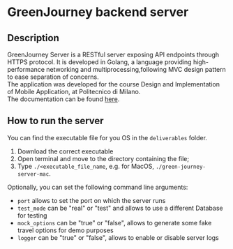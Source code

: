 # GreenJourney backend server 

## Description
GreenJourney Server is a RESTful server exposing API endpoints through HTTPS protocol. It is developed in Golang, a language providing high-performance networking and multiprocessing,following MVC design pattern to ease separation of concerns.  
The application was developed for the course Design and Implementation of Mobile Application, at Politecnico di Milano.  
The documentation can be found [here](https://github.com/kevinziroldi/green-journey-server/blob/main/GreenJourneyDD.pdf).

## How to run the server 
You can find the executable file for you OS in the `deliverables` folder.
1. Download the correct executable
2. Open terminal and move to the directory containing the file;
3. Type `./<executable_file_name`, e.g. for MacOS, `./green-journey-server-mac`.

Optionally, you can set the following command line arguments:
* `port` allows to set the port on which the server runs
* `test_mode` can be "real" or "test" and allows to use a different Database for testing 
* `mock_options` can be "true" or "false", allows to generate some fake travel options for demo purposes
* `logger` can be "true" or "false", allows to enable or disable server logs

